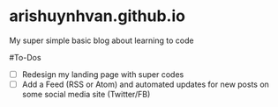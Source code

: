 # arishuynhvan.github.io
My super simple basic blog about learning to code

#To-Dos
-[ ] Redesign my landing page with super codes
-[ ] Add a Feed (RSS or Atom) and automated updates for new posts on some social media site (Twitter/FB)
